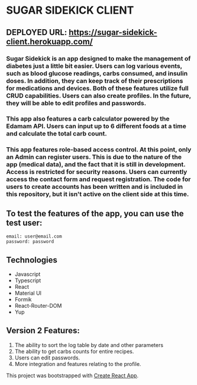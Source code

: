 # SUGAR SIDEKICK CLIENT

## DEPLOYED URL: https://sugar-sidekick-client.herokuapp.com/


### Sugar Sidekick is an app designed to make the management of diabetes just a little bit easier. Users can log various events, such as blood glucose readings, carbs consumed, and insulin doses. In addition, they can keep track of their prescriptions for medications and devices. Both of these features utilize full CRUD capabilities. Users can also create profiles. In the future, they will be able to edit profiles and passwords.

### This app also features a carb calculator powered by the Edamam API. Users can input up to 6 different foods at a time and calculate the total carb count.

### This app features role-based access control. At this point, only an Admin can register users. This is due to the nature of the app (medical data), and the fact that it is still in development. Access is restricted for security reasons. Users can currently access the contact form and request registration. The code for users to create accounts has been written and is included in this repository, but it isn't active on the client side at this time.

## To test the features of the app, you can use the test user:
    email: user@email.com
    password: password


## Technologies
* Javascript
* Typescript
* React
* Material UI
* Formik
* React-Router-DOM
* Yup

## Version 2 Features: 
1. The ability to sort the log table by date and other parameters
2. The ability to get carbs counts for entire recipes. 
3. Users can edit passwords.
4. More integration and features relating to the profile.


This project was bootstrapped with [Create React App](https://github.com/facebook/create-react-app).

